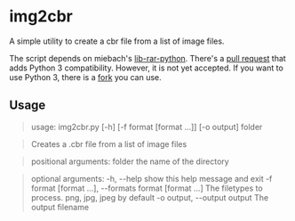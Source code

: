 img2cbr
=======

A simple utility to create a cbr file from a list of image files.

The script depends on miebach's [lib-rar-python](https://github.com/miebach/lib-rar-python). There's a [pull request](https://github.com/miebach/lib-rar-python/pull/3) that adds Python 3 compatibility. However, it is not yet accepted. If you want to use Python 3, there is a [fork](https://github.com/Alternhuman/lib-rar-python) you can use.

Usage
-----

> usage: img2cbr.py [-h] [-f format [format ...]] [-o output] folder

> Creates a .cbr file from a list of image files

> positional arguments:
>   folder                the name of the directory

> optional arguments:
>   -h, --help            show this help message and exit
>   -f format [format ...], --formats format [format ...]
>                         The filetypes to process. png, jpg, jpeg by default
>   -o output, --output output
>                         The output filename

